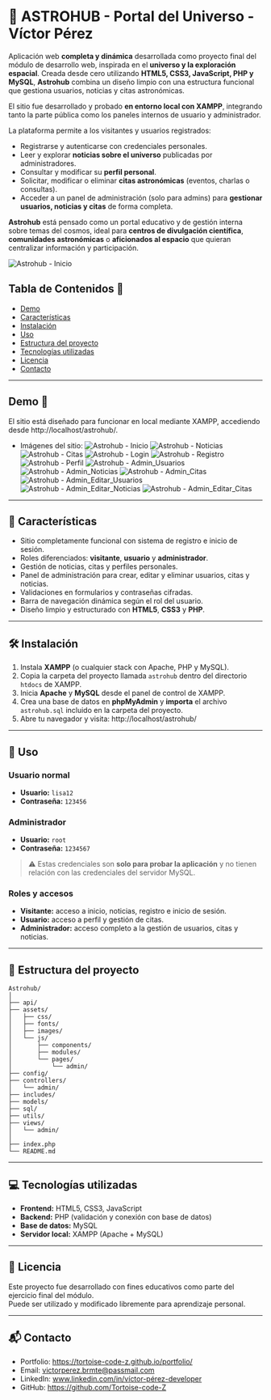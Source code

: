 # 🌌 ASTROHUB - Portal del Universo - Víctor Pérez

Aplicación web **completa y dinámica** desarrollada como proyecto final del módulo de desarrollo web, inspirada en el **universo y la exploración espacial**.
Creada desde cero utilizando **HTML5, CSS3, JavaScript, PHP y MySQL**, **Astrohub** combina un diseño limpio con una estructura funcional que gestiona usuarios, noticias y citas astronómicas.

El sitio fue desarrollado y probado **en entorno local con XAMPP**, integrando tanto la parte pública como los paneles internos de usuario y administrador.

La plataforma permite a los visitantes y usuarios registrados:

-   Registrarse y autenticarse con credenciales personales.
-   Leer y explorar **noticias sobre el universo** publicadas por administradores.
-   Consultar y modificar su **perfil personal**.
-   Solicitar, modificar o eliminar **citas astronómicas** (eventos, charlas o consultas).
-   Acceder a un panel de administración (solo para admins) para **gestionar usuarios, noticias y citas** de forma completa.

**Astrohub** está pensado como un portal educativo y de gestión interna sobre temas del cosmos, ideal para **centros de divulgación científica**, **comunidades astronómicas** o **aficionados al espacio** que quieran centralizar información y participación.

![Astrohub - Inicio](./assets/images/screenshots/screenshot-inicio.png)

## Tabla de Contenidos 🧭

-   [Demo](#demo)
-   [Características](#características)
-   [Instalación](#instalación)
-   [Uso](#uso)
-   [Estructura del proyecto](#estructura-del-proyecto)
-   [Tecnologías utilizadas](#tecnologías-utilizadas)
-   [Licencia](#licencia)
-   [Contacto](#contacto)

---

## Demo 💯

El sitio está diseñado para funcionar en local mediante XAMPP, accediendo desde http://localhost/astrohub/.

-   Imágenes del sitio:
    ![Astrohub - Inicio](./assets/images/screenshots/screenshot-inicio.png)
    ![Astrohub - Noticias](./assets/images/screenshots/screenshot-noticias.png)
    ![Astrohub - Citas](./assets/images/screenshots/screenshot-citas.png)
    ![Astrohub - Login](./assets/images/screenshots/screenshot--login.png)
    ![Astrohub - Registro](./assets/images/screenshots/screenshot-registro.png)
    ![Astrohub - Perfil](./assets/images/screenshots/screenshot-perfil.png)
    ![Astrohub - Admin_Usuarios](./assets/images/screenshots/screenshot-admin-usuarios.png)
    ![Astrohub - Admin_Noticias](./assets/images/screenshots/screenshot-admin-noticias.png)
    ![Astrohub - Admin_Citas](./assets/images/screenshots/screenshot-admin-citas.png)
    ![Astrohub - Admin_Editar_Usuarios](./assets/images/screenshots/screenshot-admin-editar-usuarios.png)
    ![Astrohub - Admin_Editar_Noticias](./assets/images/screenshots/screenshot-admin-editar-noticias.png)
    ![Astrohub - Admin_Editar_Citas](./assets/images/screenshots/screenshot-admin-editar-cita.png)

---

## 🚀 Características

-   Sitio completamente funcional con sistema de registro e inicio de sesión.
-   Roles diferenciados: **visitante**, **usuario** y **administrador**.
-   Gestión de noticias, citas y perfiles personales.
-   Panel de administración para crear, editar y eliminar usuarios, citas y noticias.
-   Validaciones en formularios y contraseñas cifradas.
-   Barra de navegación dinámica según el rol del usuario.
-   Diseño limpio y estructurado con **HTML5**, **CSS3** y **PHP**.

---

## 🛠 Instalación

1. Instala **XAMPP** (o cualquier stack con Apache, PHP y MySQL).
2. Copia la carpeta del proyecto llamada `astrohub` dentro del directorio `htdocs` de XAMPP.
3. Inicia **Apache** y **MySQL** desde el panel de control de XAMPP.
4. Crea una base de datos en **phpMyAdmin** y **importa** el archivo `astrohub.sql` incluido en la carpeta del proyecto.
5. Abre tu navegador y visita: http://localhost/astrohub/

---

## 👤 Uso

### Usuario normal

-   **Usuario:** `lisa12`
-   **Contraseña:** `123456`

### Administrador

-   **Usuario:** `root`
-   **Contraseña:** `1234567`

> ⚠️ Estas credenciales son **solo para probar la aplicación** y no tienen relación con las credenciales del servidor MySQL.

### Roles y accesos

-   **Visitante:** acceso a inicio, noticias, registro e inicio de sesión.
-   **Usuario:** acceso a perfil y gestión de citas.
-   **Administrador:** acceso completo a la gestión de usuarios, citas y noticias.

---

## 📁 Estructura del proyecto

```plaintext
Astrohub/
│
├── api/
├── assets/
│   ├── css/
│   ├── fonts/
│   ├── images/
│   └── js/
│       ├── components/
│       ├── modules/
│       └── pages/
│           └── admin/
├── config/
├── controllers/
│   └── admin/
├── includes/
├── models/
├── sql/
├── utils/
├── views/
│   └── admin/
│
├── index.php
└── README.md
```

---

## 💻 Tecnologías utilizadas

-   **Frontend:** HTML5, CSS3, JavaScript
-   **Backend:** PHP (validación y conexión con base de datos)
-   **Base de datos:** MySQL
-   **Servidor local:** XAMPP (Apache + MySQL)

---

## 📜 Licencia

Este proyecto fue desarrollado con fines educativos como parte del ejercicio final del módulo.  
Puede ser utilizado y modificado libremente para aprendizaje personal.

---

## 📬 Contacto

-   Portfolio: https://tortoise-code-z.github.io/portfolio/
-   Email: victorperez.brmte@passmail.com
-   LinkedIn: www.linkedin.com/in/víctor-pérez-developer
-   GitHub: https://github.com/Tortoise-code-Z

